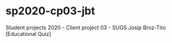 # sp2020-cp03-jbt
Student projects 2020 - Client project 03 - SUGS Josip Broz-Tito [Educational Quiz]
